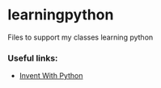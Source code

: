 # learningpython
Files to support my classes learning python
### Useful links:  
* [Invent With Python](https://inventwithpython.com) 
